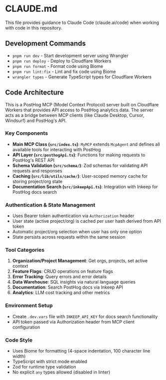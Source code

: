 # CLAUDE.md

This file provides guidance to Claude Code (claude.ai/code) when working with code in this repository.

## Development Commands

- `pnpm run dev` - Start development server using Wrangler
- `pnpm run deploy` - Deploy to Cloudflare Workers
- `pnpm run format` - Format code using Biome
- `pnpm run lint:fix` - Lint and fix code using Biome
- `wrangler types` - Generate TypeScript types for Cloudflare Workers

## Code Architecture

This is a PostHog MCP (Model Context Protocol) server built on Cloudflare Workers that provides API access to PostHog analytics data. The server acts as a bridge between MCP clients (like Claude Desktop, Cursor, Windsurf) and PostHog's API.

### Key Components

- **Main MCP Class (`src/index.ts`)**: `MyMCP` extends `McpAgent` and defines all available tools for interacting with PostHog
- **API Layer (`src/posthogApi.ts`)**: Functions for making requests to PostHog's REST API
- **Schema Validation (`src/schema/`)**: Zod schemas for validating API requests and responses
- **Caching (`src/lib/utils/cache/`)**: User-scoped memory cache for storing project/org state
- **Documentation Search (`src/inkeepApi.ts`)**: Integration with Inkeep for PostHog docs search

### Authentication & State Management

- Uses Bearer token authentication via `Authorization` header
- User state (active project/org) is cached per user hash derived from API token
- Automatic project/org selection when user has only one option
- State persists across requests within the same session

### Tool Categories

1. **Organization/Project Management**: Get orgs, projects, set active context
2. **Feature Flags**: CRUD operations on feature flags
3. **Error Tracking**: Query errors and error details
4. **Data Warehouse**: SQL insights via natural language queries
5. **Documentation**: Search PostHog docs via Inkeep API
6. **Analytics**: LLM cost tracking and other metrics

### Environment Setup

- Create `.dev.vars` file with `INKEEP_API_KEY` for docs search functionality
- API token passed via Authorization header from MCP client configuration

### Code Style

- Uses Biome for formatting (4-space indentation, 100 character line width)
- TypeScript with strict mode enabled
- Zod for runtime type validation
- No explicit `any` types allowed (disabled in linter)